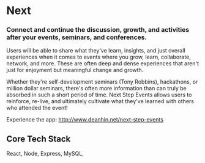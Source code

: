 # Next

### Connect and continue the discussion, growth, and activities after your events, seminars, and conferences.

Users will be able to share what they've learn, insights, and just overall experiences when it comes to events where you grow, learn, collaborate, network, and more. These are often deep and dense experiences that aren't just for enjoyment but meaningful change and growth. 

Whether they're self-development seminars (Tony Robbins), hackathons, or million dollar seminars, there's often more information than can truly be absorbed in such a short period of time. Next Step Events allows users to reinforce, re-live, and ultimately cultivate what they've learned with others who attended the event!

Experience the app: http://www.deanhin.net/next-step-events

Core Tech Stack
---------------
React, Node, Express, MySQL, 